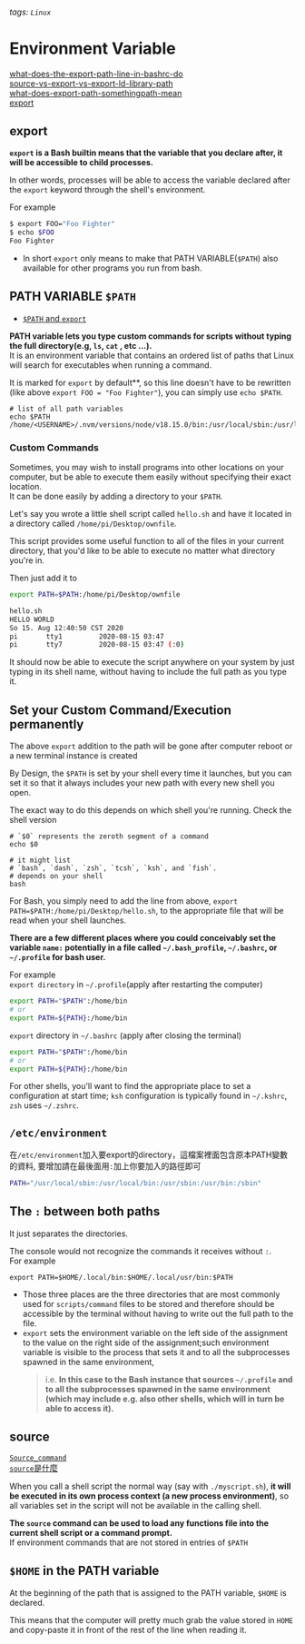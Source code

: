 ###### tags: `Linux`
# Environment Variable

[what-does-the-export-path-line-in-bashrc-do](https://askubuntu.com/questions/833922/what-does-the-export-path-line-in-bashrc-do)  
[source-vs-export-vs-export-ld-library-path](https://askubuntu.com/questions/862236/source-vs-export-vs-export-ld-library-path)  
[what-does-export-path-somethingpath-mean](https://askubuntu.com/questions/720678/what-does-export-path-somethingpath-mean)  
[export](https://dotblogs.com.tw/grayyin/2019/06/25/142934)  


## export


**`export` is a Bash builtin means that the variable that you declare after, it will be accessible to child processes.**


In other words, processes will be able to access the variable declared after the `export` keyword through the shell's environment.   

For example  
```bash 
$ export FOO="Foo Fighter"
$ echo $FOO
Foo Fighter
```

- In short `export` only means to make that PATH VARIABLE(`$PATH`) also available for other programs you run from bash.  

## PATH VARIABLE `$PATH`
- [`$PATH` and `export`](https://opensource.com/article/17/6/set-path-linux)

**PATH variable lets you type custom commands for scripts without typing the full directory(e.g, `ls`, `cat` , etc ...).**  
It is an environment variable that contains an ordered list of paths that Linux will search for executables when running a command.  

It is marked for `export` by default**, so this line doesn't have to be rewritten (like above `export FOO = "Foo Fighter"`), you can simply use `echo $PATH`.
```bash!
# list of all path variables
echo $PATH
/home/<USERNAME>/.nvm/versions/node/v18.15.0/bin:/usr/local/sbin:/usr/local/bin:/usr/sbin:/usr/bin:/sbin:/bin:/usr/games:/usr/local/games:/snap/bin:/snap/bin
```

### Custom Commands

Sometimes, you may wish to install programs into other locations on your computer, but be able to execute them easily without specifying their exact location.  
It can be done easily by adding a directory to your `$PATH`.   

Let's say you wrote a little shell script called `hello.sh` and have it located in a directory called `/home/pi/Desktop/ownfile`.   

This script provides some useful function to all of the files in your current directory, that you'd like to be able to execute no matter what directory you're in.

Then just add it to 
```bash
export PATH=$PATH:/home/pi/Desktop/ownfile
```

```bash
hello.sh
HELLO WORLD
So 15. Aug 12:40:50 CST 2020
pi       tty1         2020-08-15 03:47
pi       tty7         2020-08-15 03:47 (:0)
```
It should now be able to execute the script anywhere on your system by just typing in its shell name, without having to include the full path as you type it.  

## Set your Custom Command/Execution permanently

The above `export` addition to the path will be gone after computer reboot or a new terminal instance is created 

By Design, the `$PATH` is set by your shell every time it launches, but you can set it so that it always includes your new path with every new shell you open. 

The exact way to do this depends on which shell you're running. 
Check the shell version 
```bash=
# `$0` represents the zeroth segment of a command
echo $0

# it might list
# `bash`, `dash`, `zsh`, `tcsh`, `ksh`, and `fish`.
# depends on your shell 
bash
```

For Bash, you simply need to add the line from above, `export PATH=$PATH:/home/pi/Desktop/hello.sh`, to the appropriate file that will be read when your shell launches. 

**There are a few different places where you could conceivably set the variable `name:` potentially in a file called `~/.bash_profile`, `~/.bashrc`, or `~/.profile` for bash user.**  

For example  
`export directory` in `~/.profile`(apply after restarting the computer)
```bash
export PATH="$PATH":/home/bin
# or 
export PATH=${PATH}:/home/bin
```
`export` directory in `~/.bashrc` (apply after closing the terminal)
```bash
export PATH="$PATH":/home/bin
# or 
export PATH=${PATH}:/home/bin
```


For other shells, you'll want to find the appropriate place to set a configuration at start time; `ksh` configuration is typically found in `~/.kshrc`, `zsh` uses `~/.zshrc`. 



## `/etc/environment`

在`/etc/environment`加入要export的directory，這檔案裡面包含原本PATH變數的資料, 要增加請在最後面用`:`加上你要加入的路徑即可
```bash
PATH="/usr/local/sbin:/usr/local/bin:/usr/sbin:/usr/bin:/sbin"
```

## The `:` between both paths
It just separates the directories.  

The console would not recognize the commands it receives without `:`.  
For example  
```bash=
export PATH=$HOME/.local/bin:$HOME/.local/usr/bin:$PATH
```
- Those three places are the three directories that are most commonly used for `scripts/command` files to be stored and therefore should be accessible by the terminal without having to write out the full path to the file.
- `export` sets the environment variable on the left side of the assignment to the value on the right side of the assignment;such environment variable is visible to the process that sets it and to all the subprocesses spawned in the same environment,   
   > i.e. **In this case to the Bash instance that sources `~/.profile` and to all the subprocesses spawned in the same environment (which may include e.g. also other shells, which will in turn be able to access it).**

## source
[`Source_command`](https://bash.cyberciti.biz/guide/Source_command)   
[`source`是什麼](https://dotblogs.com.tw/newmonkey48/2015/04/22/151119)   

When you call a shell script the normal way (say with `./myscript.sh`), **it will be executed in its own process context (a new process environment)**, so all variables set in the script will not be available in the calling shell.  

**The `source` command can be used to load any functions file into the current shell script or a command prompt.**  
If environment commands that are not stored in entries of `$PATH` 


## `$HOME` in the PATH variable

At the beginning of the path that is assigned to the PATH variable, `$HOME` is declared. 

This means that the computer will pretty much grab the value stored in `HOME` and copy-paste it in front of the rest of the line when reading it.
